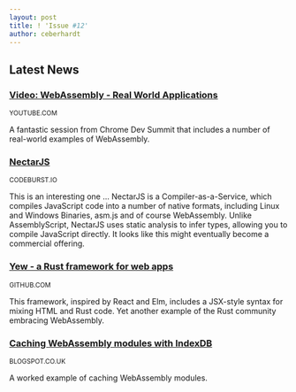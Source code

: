 ```yaml
---
layout: post
title: ! 'Issue #12'
author: ceberhardt
---
```


## Latest News

### [Video: WebAssembly - Real World Applications](https://www.youtube.com/watch?v=ysFJHpS-O08)

<small>YOUTUBE.COM</small>

A fantastic session from Chrome Dev Summit that includes a number of real-world examples of WebAssembly.


### [NectarJS](https://codeburst.io/nectarjs-compiling-javascript-into-native-binaries-for-every-platform-2efb2083a4a)

<small>CODEBURST.IO</small>

This is an interesting one ... NectarJS is a Compiler-as-a-Service, which compiles JavaScript code into a number of native formats, including Linux and Windows Binaries, asm.js and of course WebAssembly. Unlike AssemblyScript, NectarJS uses static analysis to infer types, allowing you to compile JavaScript directly. It looks like this might eventually become a commercial offering.

### [Yew - a Rust framework for web apps](https://github.com/DenisKolodin/yew)

<small>GITHUB.COM</small>

This framework, inspired by React and Elm, includes a JSX-style syntax for mixing HTML and Rust code. Yet another example of the Rust community embracing WebAssembly.


### [Caching WebAssembly modules with IndexDB](http://cggallant.blogspot.co.uk/2017/12/webassembly-caching-to-html5-indexeddb.html)

<small>BLOGSPOT.CO.UK</small>

A worked example of caching WebAssembly modules.
